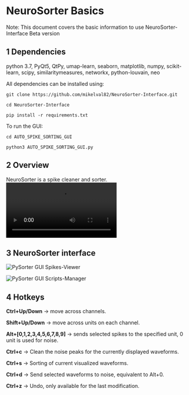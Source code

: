 # NeuroSorter Basics

Note: This document covers the basic information to use NeuroSorter-Interface Beta version

## 1 Dependencies

python 3.7, PyQt5, QtPy, umap-learn, seaborn, matplotlib, numpy, scikit-learn, scipy, similaritymeasures, networkx, python-louvain, neo

All dependencies can be installed using:

    git clone https://github.com/mikelval82/NeuroSorter-Interface.git

    cd NeuroSorter-Interface

    pip install -r requirements.txt
    
To run the GUI:
    
    cd AUTO_SPIKE_SORTING_GUI
    
    python3 AUTO_SPIKE_SORTING_GUI.py

## 2 Overview

NeuroSorter is a spike cleaner and sorter. ![Download Tutorial.mp4](https://github.com/mikelval82/NeuroSorter-Interface/blob/main/tutorial.mp4?raw=true)

## 3 NeuroSorter interface

![PySorter GUI Spikes-Viewer](https://github.com/mikelval82/NeuroSorter-Interface/blob/main/Images/GUI_overview.png?raw=true)

![PySorter GUI Scripts-Manager](https://github.com/mikelval82/NeuroSorter-Interface/blob/main/Images/code_panel.png?raw=true)

## 4 Hotkeys
**Ctrl+Up/Down** -> move across channels.

**Shift+Up/Down** -> move across units on each channel.

**Alt+[0,1,2,3,4,5,6,7,8,9]** -> sends selected spikes to the specified unit, 0 unit is used for noise.

**Ctrl+c** -> Clean the noise peaks for the currently displayed waveforms.

**Ctrl+s** -> Sorting of current visualized waveforms.

**Ctrl+d** -> Send selected waveforms to noise, equivalent to Alt+0.

**Ctrl+z** -> Undo, only available for the last modification.
